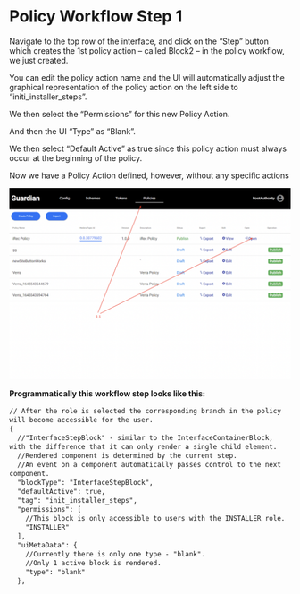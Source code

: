 # Policy Workflow Step 1

Navigate to the top row of the interface, and click on the “Step” button which creates the 1st policy action – called Block2 – in the policy workflow, we just created.

You can edit the policy action name and the UI will automatically adjust the graphical representation of the policy action on the left side to “initi\_installer\_steps”.

We then select the “Permissions” for this new Policy Action.

And then the UI “Type” as “Blank”.

We then select “Default Active” as true since this policy action must always occur at the beginning of the policy.

Now we have a Policy Action defined, however, without any specific actions

![](<../.gitbook/assets/image (14).png>)

**Programmatically this workflow step looks like this:**

```
// After the role is selected the corresponding branch in the policy will become accessible for the user.
{
  //"InterfaceStepBlock" - similar to the InterfaceContainerBlock, with the difference that it can only render a single child element.
  //Rendered component is determined by the current step.
  //An event on a component automatically passes control to the next component.
  "blockType": "InterfaceStepBlock",
  "defaultActive": true,
  "tag": "init_installer_steps",
  "permissions": [
    //This block is only accessible to users with the INSTALLER role.
    "INSTALLER"
  ],
  "uiMetaData": {
    //Currently there is only one type - "blank".
    //Only 1 active block is rendered.
    "type": "blank"
  },
```
